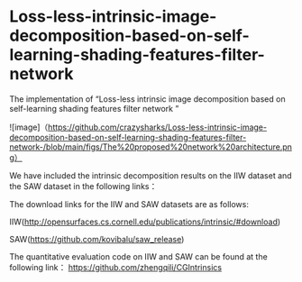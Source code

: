 # Loss-less-intrinsic-image-decomposition-based-on-self-learning-shading-features-filter-network
The implementation of “Loss-less intrinsic image decomposition based on self-learning shading features filter network ”

![image]（https://github.com/crazysharks/Loss-less-intrinsic-image-decomposition-based-on-self-learning-shading-features-filter-network-/blob/main/figs/The%20proposed%20network%20architecture.png）

We have included the intrinsic decomposition results on the IIW dataset and the SAW dataset in the following links：

The download links for the IIW and SAW datasets are as follows:

IIW(http://opensurfaces.cs.cornell.edu/publications/intrinsic/#download)

SAW(https://github.com/kovibalu/saw_release)

The quantitative evaluation code on IIW and SAW can be found at the following link：
https://github.com/zhengqili/CGIntrinsics
